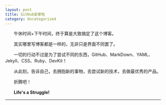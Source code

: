```yaml
---
layout: post
title: GitHub安家啦
category: Uncategorized
---
```


　　午休时间+下午时间，终于算是大致搞定了这个博客。

　　其实哪里写博客都是一样的，无非只是界面不同罢了。

　　一切的行动不过是为了尝试不同的东西，GitHub、MarkDown、YAML、Jekyll、CSS、Ruby、DevKit！

　　从此刻，告诉自己，去拥抱新的事物，去尝试新的技术，去做最优秀的产品。

　　折腾吧！

　　<strong>Life's a Struggle!</strong>

---